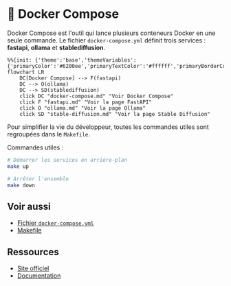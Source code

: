 # 🐳 Docker Compose

Docker Compose est l'outil qui lance plusieurs conteneurs Docker en une seule commande.
Le fichier `docker-compose.yml` définit trois services : **fastapi**, **ollama** et **stablediffusion**.

```mermaid
%%{init: {'theme':'base','themeVariables':{'primaryColor':'#6200ee','primaryTextColor':'#ffffff','primaryBorderColor':'#6200ee','lineColor':'#6200ee','fontFamily':'Roboto'}}}%%
flowchart LR
    DC[Docker Compose] --> F(fastapi)
    DC --> O(ollama)
    DC --> SD(stablediffusion)
    click DC "docker-compose.md" "Voir Docker Compose"
    click F "fastapi.md" "Voir la page FastAPI"
    click O "ollama.md" "Voir la page Ollama"
    click SD "stable-diffusion.md" "Voir la page Stable Diffusion"
```

Pour simplifier la vie du développeur, toutes les commandes utiles sont regroupées dans le `Makefile`.

Commandes utiles :
```bash
# Démarrer les services en arrière-plan
make up

# Arrêter l'ensemble
make down
```

## Voir aussi

- [Fichier `docker-compose.yml`](../reference/docker-compose-yml.md)
- [Makefile](../reference/makefile.md)

## Ressources
- [Site officiel](https://www.docker.com/)
- [Documentation](https://docs.docker.com/compose/)
